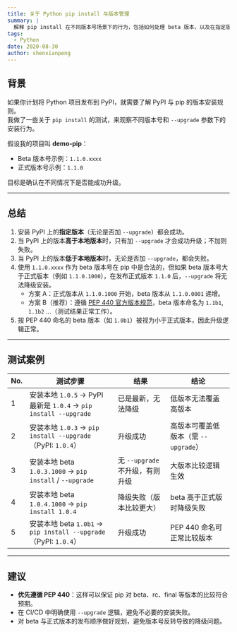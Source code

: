 ```yaml
---
title: 关于 Python pip install 与版本管理
summary: |
  解释 pip install 在不同版本号场景下的行为，包括如何处理 beta 版本，以及在指定版本号时使用 `--upgrade` 的影响。
tags:
  - Python
date: 2020-08-30
author: shenxianpeng
---
```


## 背景

如果你计划将 Python 项目发布到 PyPI，就需要了解 PyPI 与 pip 的版本安装规则。  
我做了一些关于 `pip install` 的测试，来观察不同版本号和 `--upgrade` 参数下的安装行为。

假设我的项目叫 **demo-pip**：  
- Beta 版本号示例：`1.1.0.xxxx`  
- 正式版本号示例：`1.1.0`  

目标是确认在不同情况下是否能成功升级。

---

## 总结

1. 安装 PyPI 上的**指定版本**（无论是否加 `--upgrade`）都会成功。
2. 当 PyPI 上的版本**高于本地版本**时，只有加 `--upgrade` 才会成功升级；不加则失败。
3. 当 PyPI 上的版本**低于本地版本**时，无论是否加 `--upgrade`，都会失败。
4. 使用 `1.1.0.xxxx` 作为 beta 版本号在 pip 中是合法的，但如果 beta 版本号大于正式版本（例如 `1.1.0.1000`），在发布正式版本 `1.1.0` 后，`--upgrade` 将无法降级安装。  
   - 方案 A：正式版本从 `1.1.0.1000` 开始，beta 版本从 `1.1.0.0001` 递增。  
   - 方案 B（推荐）：遵循 [PEP 440 官方版本规范](https://www.python.org/dev/peps/pep-0440/)，beta 版本命名为 `1.1b1`, `1.1b2` …（测试结果正常工作）。
5. 按 PEP 440 命名的 beta 版本（如 `1.0b1`）被视为小于正式版本，因此升级逻辑正常。

---

## 测试案例

| No. | 测试步骤 | 结果 | 结论 |
|-----|----------|------|------|
| 1 | 安装本地 `1.0.5` → PyPI 最新是 `1.0.4` → `pip install --upgrade` | 已是最新，无法降级 | 低版本无法覆盖高版本 |
| 2 | 安装本地 `1.0.3` → `pip install --upgrade`（PyPI: `1.0.4`） | 升级成功 | 高版本可覆盖低版本（需 `--upgrade`） |
| 3 | 安装本地 beta `1.0.3.1000` → `pip install` / `--upgrade` | 无 `--upgrade` 不升级，有则升级 | 大版本比较逻辑生效 |
| 4 | 安装本地 beta `1.0.4.1000` → `pip install 1.0.4` | 降级失败（版本比较更大） | beta 高于正式版时降级失败 |
| 5 | 安装本地 beta `1.0b1` → `pip install --upgrade`（PyPI: `1.0.4`） | 升级成功 | PEP 440 命名可正常比较版本 |

---

## 建议

- **优先遵循 PEP 440**：这样可以保证 pip 对 beta、rc、final 等版本的比较符合预期。
- 在 CI/CD 中明确使用 `--upgrade` 逻辑，避免不必要的安装失败。
- 对 beta 与正式版本的发布顺序做好规划，避免版本号反转导致的降级问题。